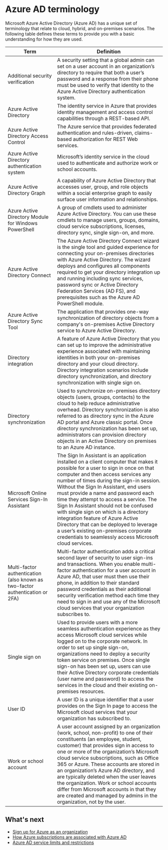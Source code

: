 <properties
    pageTitle="Azure AD terminology | Microsoft Azure"
    description="Terms and definitions related to Azure Active Directory."
    services="active-directory"
    documentationCenter=""
    authors="curtand"
    manager="stevenpo"
    editor=""/>

<tags
    ms.service="active-directory"
    ms.workload="identity"
    ms.tgt_pltfrm="na"
    ms.devlang="na"
    ms.topic="article"
    ms.date="12/01/2015"
    ms.author="curtand"/>

# Azure AD terminology

Microsoft Azure Active Directory (Azure AD) has a unique set of terminology that relate to cloud, hybrid, and on-premises scenarios. The following table defines these terms to provide you with a basic understanding for how they are used.

 Term  | Definition
------------- | -------------
Additional security verification | A security setting that a global admin can set on a user account in an organization’s directory to require that both a user’s password and a response from their phone must be used to verify that identity to the Azure Active Directory authentication system.
Azure Active Directory | The identity service in Azure that provides identity management and access control capabilities through a REST-based API.
Azure Active Directory Access Control | The Azure service that provides federated authentication and rules-driven, claims-based authorization for REST Web services.
Azure Active Directory authentication system | Microsoft’s identity service in the cloud used to authenticate and authorize work or school accounts.
Azure Active Directory Graph | A capability of Azure Active Directory that accesses user, group, and role objects within a social enterprise graph to easily surface user information and relationships.
Azure Active Directory Module for Windows PowerShell | A group of cmdlets used to administer Azure Active Directory. You can use these cmdlets to manage users, groups, domains, cloud service subscriptions, licenses, directory sync, single sign-on, and more.
Azure Active Directory Connect | The Azure Active Directory Connect wizard is the single tool and guided experience for connecting your on-premises directories with Azure Active Directory. The wizard deploys and configures all components required to get your directory integration up and running including sync services, password sync or Active Directory Federation Services (AD FS), and prerequisites such as the Azure AD PowerShell module.
Azure Active Directory Sync Tool | The application that provides one-way synchronization of directory objects from a company's on-premises Active Directory service to Azure Active Directory.
Directory integration | A feature of Azure Active Directory that you can set up to improve the administrative experience associated with maintaining identities in both your on-premises directory and your cloud directory. Directory integration scenarios include directory synchronization, and directory synchronization with single sign on.
Directory synchronization | Used to synchronize on-premises directory objects (users, groups, contacts) to the cloud to help reduce administrative overhead. Directory synchronization is also referred to as directory sync in the Azure AD portal and Azure classic portal. Once directory synchronization has been set up, administrators can provision directory objects in an Active Directory on premises to an Azure AD instance.
Microsoft Online Services Sign-In Assistant | The Sign In Assistant is an application installed on a client computer that makes it possible for a user to sign in once on that computer and then access services any number of times during the sign-in session. Without the Sign In Assistant, end users must provide a name and password each time they attempt to access a service. The Sign In Assistant should not be confused with single sign on which is a directory integration feature of Azure Active Directory that can be deployed to leverage a user’s existing on-premises corporate credentials to seamlessly access Microsoft cloud services.
Multi-factor authentication (also known as two-factor authentication or 2FA) | Multi-factor authentication adds a critical second layer of security to user sign-ins and transactions. When you enable multi-factor authentication for a user account in Azure AD, that user must then use their phone, in addition to their standard password credentials as their additional security verification method each time they need to sign in and use any of the Microsoft cloud services that your organization subscribes to.
Single sign on | Used to provide users with a more seamless authentication experience as they access Microsoft cloud services while logged on to the corporate network. In order to set up single sign-on, organizations need to deploy a security token service on premises. Once single sign-on has been set up, users can use their Active Directory corporate credentials (user name and password) to access the services in the cloud and their existing on-premises resources.
User ID | A user ID is a unique identifier that a user provides on the Sign In page to access the Microsoft cloud services that your organization has subscribed to.
Work or school account | A user account assigned by an organization (work, school, non-profit) to one of their constituents (an employee, student, customer) that provides sign in access to one or more of the organization’s Microsoft cloud service subscriptions, such as Office 365 or Azure. These accounts are stored in an organization’s Azure AD directory, and are typically deleted when the user leaves the organization. Work or school accounts differ from Microsoft accounts in that they are created and managed by admins in the organization, not by the user.

## What's next
- [Sign up for Azure as an organization](sign-up-organization.md)
- [How Azure subscriptions are associated with Azure AD](active-directory-how-subscriptions-associated-directory.md)
- [Azure AD service limits and restrictions](active-directory-service-limits-restrictions.md)




<!--HONumber=Mar16_HO4-->


